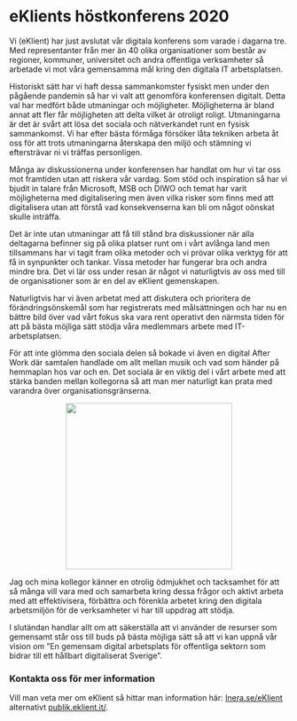 # eKlients höstkonferens 2020

Vi (eKlient) har just avslutat vår digitala konferens som varade i dagarna tre. Med representanter från mer än 40 olika organisationer som består av regioner, kommuner, universitet och andra offentliga verksamheter så arbetade vi mot våra gemensamma mål kring den digitala IT arbetsplatsen.

Historiskt sätt har vi haft dessa sammankomster fysiskt men under den pågående pandemin så har vi valt att genomföra konferensen digitalt. Detta val har medfört både utmaningar och möjligheter. Möjligheterna är bland annat att fler får möjligheten att delta vilket är otroligt roligt. Utmaningarna  är det är svårt att lösa det sociala och nätverkandet runt en fysisk sammankomst.
Vi har efter bästa förmåga försöker låta tekniken arbeta åt oss för att trots utmaningarna återskapa den miljö och stämning vi eftersträvar ni vi träffas personligen.

Många av diskussionerna under konferensen har handlat om hur vi tar oss mot framtiden utan att riskera vår vardag. Som stöd och inspiration så har vi bjudit in talare från Microsoft, MSB och DIWO och temat har varit möjligheterna med digitalisering men även vilka risker som finns med att digitalisera utan att förstå vad konsekvenserna kan bli om något oönskat skulle inträffa.

Det är inte utan utmaningar att få till stånd bra diskussioner när alla deltagarna befinner sig på olika platser runt om i vårt avlånga land men tillsammans har vi tagit fram olika metoder och vi prövar olika verktyg för att få in synpunkter och tankar. Vissa metoder har fungerar bra och andra mindre bra. Det vi lär oss under resan är något vi naturligtvis av oss med till de organisationer som är en del av eKlient gemenskapen.

Naturligtvis har vi även arbetat med att diskutera och prioritera de förändringsönskemål som har registrerats med målsättningen och har nu en bättre bild över vad vårt fokus ska vara rent operativt den närmsta tiden för att på bästa möjliga sätt stödja våra medlemmars arbete med IT-arbetsplatsen.

För att inte glömma den sociala delen så bokade vi även en digital After Work där samtalen handlade om allt mellan musik och vad som händer på hemmaplan hos var och en. Det sociala är en viktig del i vårt arbete med att stärka banden mellan kollegorna så att man mer naturligt kan prata med varandra över organisationsgränserna.

<center><img src="https://publik.eklient.it/blog/konf20H2-01.png" alt="" width="300px"></center>

Jag och mina kollegor känner en otrolig ödmjukhet och tacksamhet för att så många vill vara med och samarbeta kring dessa frågor och aktivt arbeta med att effektivisera, förbättra och förenkla arbetet kring den digitala arbetsmiljön för de verksamheter vi har till uppdrag att stödja.

I slutändan handlar allt om att säkerställa att vi använder de resurser som gemensamt står oss till buds på bästa möjliga sätt så att vi kan uppnå vår vision om ”En gemensam digital arbetsplats för offentliga sektorn som bidrar till ett hållbart digitaliserat Sverige”.


### Kontakta oss för mer information
Vill man veta mer om eKlient så hittar man information här: [Inera.se/eKlient](https://inera.se/eKlient) alternativt [publik.eklient.it/](https://publik.eklient.it/).
